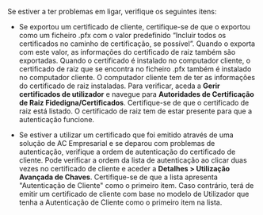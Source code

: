 Se estiver a ter problemas em ligar, verifique os seguintes itens:

- Se exportou um certificado de cliente, certifique-se de que o exportou como um ficheiro .pfx com o valor predefinido “Incluir todos os certificados no caminho de certificação, se possível”. Quando o exporta com este valor, as informações do certificado de raiz também são exportadas. Quando o certificado é instalado no computador cliente, o certificado de raiz que se encontra no ficheiro .pfx também é instalado no computador cliente. O computador cliente tem de ter as informações do certificado de raiz instaladas. Para verificar, aceda a **Gerir certificados de utilizador** e navegue para **Autoridades de Certificação de Raiz Fidedigna/Certificados**. Certifique-se de que o certificado de raiz está listado. O certificado de raiz tem de estar presente para que a autenticação funcione.

- Se estiver a utilizar um certificado que foi emitido através de uma solução de AC Empresarial e se deparou com problemas de autenticação, verifique a ordem de autenticação do certificado de cliente. Pode verificar a ordem da lista de autenticação ao clicar duas vezes no certificado de cliente e aceder a **Detalhes > Utilização Avançada de Chaves**. Certifique-se de que a lista apresenta "Autenticação de Cliente" como o primeiro item. Caso contrário, terá de emitir um certificado de cliente com base no modelo de Utilizador que tenha a Autenticação de Cliente como o primeiro item na lista.